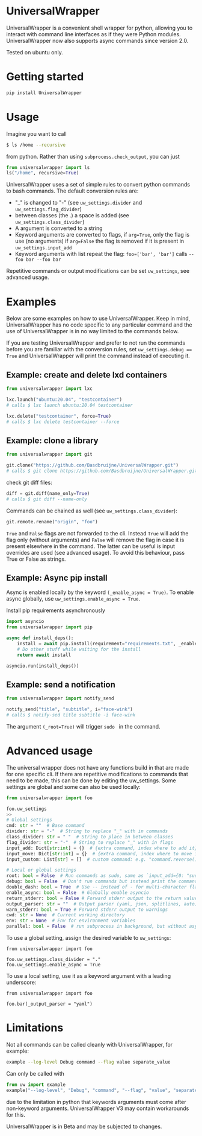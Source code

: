 # UniversalWrapper
UniversalWrapper is a convenient shell wrapper for python, allowing you to interact with command line interfaces as if they were Python modules. UniversalWrapper now also supports async commands since version 2.0.

Tested on ubuntu only.

# Getting started

```bash
pip install UniversalWrapper
```

# Usage
Imagine you want to call
```bash
$ ls /home --recursive
```
from python. Rather than using `subprocess.check_output`, you can just
```python
from universalwrapper import ls
ls("/home", recursive=True)
```
UniversalWrapper uses a set of simple rules to convert python commands to bash commands. The default conversion rules are:
 - "_" is changed to "-" (see `uw_settings.divider` and `uw_settings.flag_divider`)
 - between classes (the .) a space is added (see `uw_settings.class_divider`)
 - A argument is converted to a string
 - Keyword arguments are converted to flags, if `arg=True`, only the flag is use (no arguments)
   if `arg=False` the flag is removed if it is present in `uw_settings.input_add`
 - Keyword arguments with list repeat the flag: `foo=['bar', 'bar']` calls `--foo bar --foo bar`

Repetitive commands or output modifications can be set `uw_settings`, see advanced usage.

# Examples

Below are some examples on how to use UniversalWrapper. Keep in mind, UniversalWrapper has no code specific to any particular command and the use of UniversalWrapper is in no way limited to the commands below.

If you are testing UniversalWrapper and prefer to not run the commands before you are familiar with the conversion rules, set `uw_settings.debug == True` and UniversalWrapper will print the command instead of executing it.

## Example: create and delete lxd containers

```python
from universalwrapper import lxc

lxc.launch("ubuntu:20.04", "testcontainer")
# calls $ lxc launch ubuntu:20.04 testcontainer

lxc.delete("testcontainer", force=True)
# calls $ lxc delete testcontainer --force
```

## Example: clone a library

```python
from universalwrapper import git

git.clone("https://github.com/Basdbruijne/UniversalWrapper.git")
# calls $ git clone https://github.com/Basdbruijne/UniversalWrapper.git
```
check git diff files:
```python
diff = git.diff(name_only=True)
# calls $ git diff --name-only
```

Commands can be chained as well (see `uw_settings.class_divider`):
```python
git.remote.rename("origin", "foo")
```

`True` and `False` flags are not forwarded to the cli. Instead `True` will add the flag only (without arguments) and `False` will remove the flag in case it is present elsewhere in the command. The latter can be useful is input overrides are used (see advanced usage). To avoid this behaviour, pass True or False as strings.

## Example: Async pip install

Async is enabled locally by the keyword `(_enable_async = True)`. To enable async globally, use `uw_settings.enable_async = True`.

Install pip requirements asynchronously

```python
import asyncio
from universalwrapper import pip

async def install_deps():
    install = await pip.install(requirement="requirements.txt", _enable_async = True)
    # Do other stuff while waiting for the install
    return await install

asyncio.run(install_deps())
```

## Example: send a notification

```python
from universalwrapper import notify_send

notify_send("title", "subtitle", i="face-wink")
# calls $ notify-sed title subtitle -i face-wink
```

The argument `(_root=True)` will trigger `sudo ` in the command.

# Advanced usage

The universal wrapper does not have any functions build in that are made for one specific cli. If there are repetitive modifications to commands that need to be made, this can be done by editing the uw_settings.
Some settings are global and some can also be used locally:

```python
from universalwrapper import foo

foo.uw_settings
>>
# Global settings
cmd: str = ""  # Base command
divider: str = "-"  # String to replace "_" with in commands
class_divider: str = " "  # String to place in between classes
flag_divider: str = "-"  # String to replace "_" with in flags
input_add: Dict[str:int] = {}  # {extra command, index where to add it}
input_move: Dict[str:int] = {}  # {extra command, index where to move it}
input_custom: List[str] = []  # custom command: e.g. "command.reverse()"

# Local or global settings
root: bool = False  # Run commands as sudo, same as `input_add={0: "sudo"}`
debug: bool = False  # Don't run commands but instead print the command
double_dash: bool = True  # Use -- instead of - for multi-character flags
enable_async: bool = False  # Globally enable asyncio
return_stderr: bool = False # Forward stderr output to the return values
output_parser: str = ""  # Output parser (yaml, json, splitlines, auto)
warn_stderr: bool = True # Forward stderr output to warnings
cwd: str = None  # Current working directory
env: str = None  # Env for environment variables
parallel: bool = False  # run subprocess in background, but without async
```

To use a global setting, assign the desired variable to `uw_settings`:
```python3
from universalwrapper import foo

foo.uw_settings.class_divider = "."
foo.uw_settings.enable_async = True
```

To use a local setting, use it as a keyword argument with a leading underscore:
```python3
from universalwrapper import foo

foo.bar(_output_parser = "yaml")
```

# Limitations

Not all commands can be called cleanly with UniversalWrapper, for example:
```bash
example --log-level Debug command --flag value separate_value
```
Can only be called with
```python
from uw import example
example("--log-level", "Debug", "command", "--flag", "value", "separate_value")
```
due to the limitation in python that keywords arguments must come after non-keyword arguments.
UniversalWrapper V3 may contain workarounds for this.

UniversalWrapper is in Beta and may be subjected to changes. 
